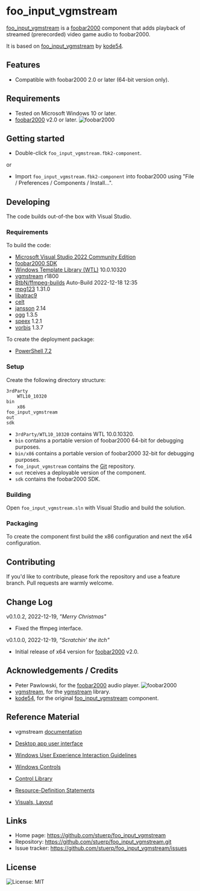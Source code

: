 
# foo_input_vgmstream

[foo_input_vgmstream](https://github.com/stuerp/foo_input_vgmstream/releases) is a [foobar2000](https://www.foobar2000.org/) component that adds playback of streamed (prerecorded) video game audio to foobar2000.

It is based on [foo_input_vgmstream](https://gitlab.com/kode54/foo_input_vgmstream) by [kode54](https://gitlab.com/kode54).

## Features

* Compatible with foobar2000 2.0 or later (64-bit version only).

## Requirements

* Tested on Microsoft Windows 10 or later.
* [foobar2000](https://www.foobar2000.org/download) v2.0 or later. ![foobar2000](https://www.foobar2000.org/button-small.png)

## Getting started

* Double-click `foo_input_vgmstream.fbk2-component`.

or

* Import `foo_input_vgmstream.fbk2-component` into foobar2000 using "File / Preferences / Components / Install...".

## Developing

The code builds out-of-the box with Visual Studio.

### Requirements

To build the code:

* [Microsoft Visual Studio 2022 Community Edition](https://visualstudio.microsoft.com/downloads/)
* [foobar2000 SDK](https://www.foobar2000.org/SDK)
* [Windows Template Library (WTL)](https://github.com/Win32-WTL/WTL) 10.0.10320
* [vgmstream](https://github.com/vgmstream/vgmstream)  r1800
* [BtbN/ffmpeg-builds](https://github.com/BtbN/FFmpeg-Builds/releases/tag/autobuild-2022-12-18-12-35) Auto-Build 2022-12-18 12:35
* [mpg123](https://www.mpg123.de/download.shtml) 1.31.0
* [libatrac9](https://github.com/Thealexbarney/Libatrac9/)
* [celt](https://gitlab.xiph.org/xiph/celt)
* [jansson](https://github.com/akheron/jansson) 2.14
* [ogg](https://github.com/xiph/ogg/) 1.3.5
* [speex](https://gitlab.xiph.org/xiph/speex/) 1.2.1
* [vorbis](https://github.com/xiph/vorbis/) 1.3.7

To create the deployment package:

* [PowerShell 7.2](https://github.com/PowerShell/PowerShell)

### Setup

Create the following directory structure:

    3rdParty
        WTL10_10320
    bin
        x86
    foo_input_vgmstream
    out
    sdk

* `3rdParty/WTL10_10320` contains WTL 10.0.10320.
* `bin` contains a portable version of foobar2000 64-bit for debugging purposes.
* `bin/x86` contains a portable version of foobar2000 32-bit for debugging purposes.
* `foo_input_vgmstream` contains the [Git](https://github.com/stuerp/foo_input_vgmstream) repository.
* `out` receives a deployable version of the component.
* `sdk` contains the foobar2000 SDK.

### Building

Open `foo_input_vgmstream.sln` with Visual Studio and build the solution.

### Packaging

To create the component first build the x86 configuration and next the x64 configuration.

## Contributing

If you'd like to contribute, please fork the repository and use a feature
branch. Pull requests are warmly welcome.

## Change Log

v0.1.0.2, 2022-12-19, *"Merry Christmas"*

* Fixed the ffmpeg interface.

v0.1.0.0, 2022-12-19, *"Scratchin' the itch"*

* Initial release of x64 version for [foobar2000](https://www.foobar2000.org/) v2.0.

## Acknowledgements / Credits

* Peter Pawlowski, for the [foobar2000](https://www.foobar2000.org/) audio player. ![foobar2000](https://www.foobar2000.org/button-small.png)
* [vgmstream](https://github.com/vgmstream), for the [vgmstream](https://github.com/vgmstream/vgmstream) library.
* [kode54](https://gitlab.com/kode54), for the original [foo_input_vgmstream](https://gitlab.com/kode54/vgmstream) component.

## Reference Material

* vgmstream [documentation](https://vgmstream.org/)

* [Desktop app user interface](https://learn.microsoft.com/en-us/windows/win32/windows-application-ui-development)
* [Windows User Experience Interaction Guidelines](https://learn.microsoft.com/en-us/windows/win32/uxguide/guidelines)
* [Windows Controls](https://learn.microsoft.com/en-us/windows/win32/controls/window-controls)
* [Control Library](https://learn.microsoft.com/en-us/windows/win32/controls/individual-control-info)
* [Resource-Definition Statements](https://learn.microsoft.com/en-us/windows/win32/menurc/resource-definition-statements)
* [Visuals, Layout](https://learn.microsoft.com/en-us/windows/win32/uxguide/vis-layout)

## Links

* Home page: https://github.com/stuerp/foo_input_vgmstream
* Repository: https://github.com/stuerp/foo_input_vgmstream.git
* Issue tracker: https://github.com/stuerp/foo_input_vgmstream/issues

## License

![License: MIT](https://img.shields.io/badge/license-MIT-yellow.svg)
